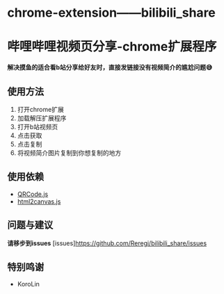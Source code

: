 # chrome-extension——bilibili_share 
# 哔哩哔哩视频页分享-chrome扩展程序
**解决摸鱼的适合看b站分享给好友时，直接发链接没有视频简介的尴尬问题😅**

## 使用方法
1. 打开chrome扩展
2. 加载解压扩展程序
3. 打开b站视频页
4. 点击获取
5. 点击复制
6. 将视频简介图片复制到你想复制的地方


## 使用依赖
* [QRCode.js](https://github.com/davidshimjs/qrcodejs)
* [html2canvas.js](http://html2canvas.hertzen.com/)

## 问题与建议
**请移步到issues**
[issues]<https://github.com/Reregi/bilibili_share/issues>

## 特别鸣谢
* KoroLin
